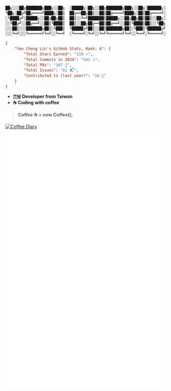 <!-- # Yen Cheng 🧑🏻‍💻 -->

```
██╗░░░██╗███████╗███╗░░██╗  ░█████╗░██╗░░██╗███████╗███╗░░██╗░██████╗░
╚██╗░██╔╝██╔════╝████╗░██║  ██╔══██╗██║░░██║██╔════╝████╗░██║██╔════╝░
░╚████╔╝░█████╗░░██╔██╗██║  ██║░░╚═╝███████║█████╗░░██╔██╗██║██║░░██╗░
░░╚██╔╝░░██╔══╝░░██║╚████║  ██║░░██╗██╔══██║██╔══╝░░██║╚████║██║░░╚██╗
░░░██║░░░███████╗██║░╚███║  ╚█████╔╝██║░░██║███████╗██║░╚███║╚██████╔╝
░░░╚═╝░░░╚══════╝╚═╝░░╚══╝  ░╚════╝░╚═╝░░╚═╝╚══════╝╚═╝░░╚══╝░╚═════╝░
```


```json
{
    "Yen Cheng Lin's GitHub Stats, Rank: A": {
        "Total Stars Earned": "119 ⭐️",
        "Total Commits in 2024": "541 🔥",
        "Total PRs": "167 🚀",
        "Total Issues": "61 📬",
        "Contributed to (last year)": "16 🤝"
    }
}
```
    

- **🇹🇼 Developer from Taiwan**<br/>
- **☕️ Coding with coffee**<br/>
> **Coffee ☕️ = new Coffee();**<br/>

<a href="https://github.com/ridemountainpig/coffee-diary">
  <img src="https://coffee-diary.com/api/coffeeDiarySvg" alt="Coffee Diary" />
</a>

<a href="https://github.com/ridemountainpig/coffee-diary">
  <img src="https://raw.githubusercontent.com/ridemountainpig/ridemountainpig/coffee-diary/ridemountainpig-coffee-diary.svg" alt="Coffee Diary" />
</a>

</br>
</br>
